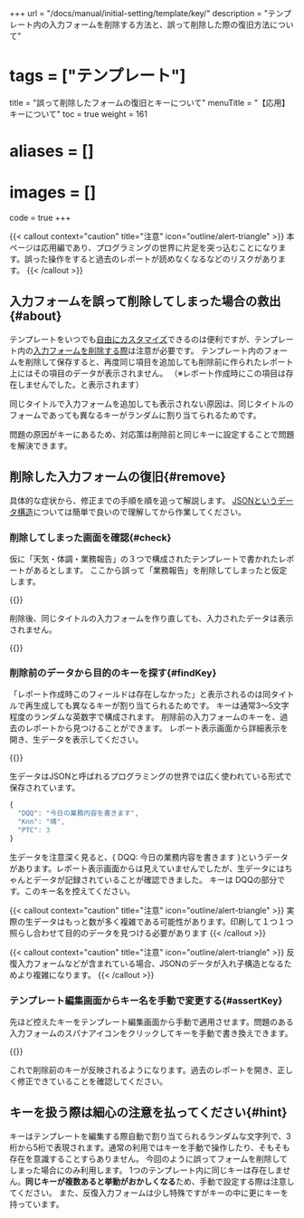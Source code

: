 +++
url = "/docs/manual/initial-setting/template/key/"
description = "テンプレート内の入力フォームを削除する方法と、誤って削除した際の復旧方法について"
# tags = ["テンプレート"]
title = "誤って削除したフォームの復旧とキーについて"
menuTitle = "【応用】キーについて"
toc = true
weight = 161
# aliases = []
# images = []
code = true
+++

{{< callout context="caution" title="注意" icon="outline/alert-triangle" >}}
本ページは応用編であり、プログラミングの世界に片足を突っ込むことになります。誤った操作をすると過去のレポートが読めなくなるなどのリスクがあります。
{{< /callout >}}


## 入力フォームを誤って削除してしまった場合の救出 {#about}

テンプレートをいつでも[自由にカスタマイズ](/docs/manual/initial-setting/template/make/)できるのは便利ですが、テンプレート内の[入力フォームを削除する際](/docs/manual/initial-setting/template/make/#removeForm)は注意が必要です。
テンプレート内のフォームを削除して保存すると、再度同じ項目を追加しても削除前に作られたレポート上にはその項目のデータが表示されません。
（※レポート作成時にこの項目は存在しませんでした。と表示されます）

同じタイトルで入力フォームを追加しても表示されない原因は、同じタイトルのフォームであっても異なるキーがランダムに割り当てられるためです。

問題の原因がキーにあるため、対応策は削除前と同じキーに設定することで問題を解決できます。



## 削除した入力フォームの復旧{#remove}

具体的な症状から、修正までの手順を順を追って解説します。
[JSONというデータ構造](https://knowledge.shade3d.jp/knowledgebase/json%E5%BD%A2%E5%BC%8F%E3%81%A8%E3%81%AF)については簡単で良いので理解してから作業してください。

### 削除してしまった画面を確認{#check}

仮に「天気・体調・業務報告」の３つで構成されたテンプレートで書かれたレポートがあるとします。
ここから誤って「業務報告」を削除してしまったと仮定します。

{{<iTablet filename="preRemoveForm" msg="今は表示されていますがテンプレート編集で誤って「業務報告」を消して保存したとします">}}


削除後、同じタイトルの入力フォームを作り直しても、入力されたデータは表示されません。

{{<iTablet filename="invalidKey" msg="同じタイトルのフォームを追加してもデータ復旧はしません">}}


### 削除前のデータから目的のキーを探す{#findKey}

「レポート作成時このフィールドは存在しなかった」と表示されるのは同タイトルで再生成しても異なるキーが割り当てられるためです。
キーは通常3〜5文字程度のランダムな英数字で構成されます。
削除前の入力フォームのキーを、過去のレポートから見つけることができます。
レポート表示画面から詳細表示を開き、生データを表示してください。

{{<iTablet filename="rawData" msg="レポートの生データを表示します" alice="guide">}}

生データはJSONと呼ばれるプログラミングの世界では広く使われている形式で保存されています。


```javascript
{
  "DQQ": "今日の業務内容を書きます",
  "Knn": "晴",
  "PTC": 3
}
```

生データを注意深く見ると、{ DQQ: 今日の業務内容を書きます }というデータがあります。レポート表示画面からは見えていませんでしたが、生データにはちゃんとデータが記録されていることが確認できました。
キーは DQQの部分です。このキー名を控えてください。

{{< callout context="caution" title="注意" icon="outline/alert-triangle" >}}
実際の生データはもっと数が多く複雑である可能性があります。印刷して１つ１つ照らし合わせて目的のデータを見つける必要があります
{{< /callout >}}

{{< callout context="caution" title="注意" icon="outline/alert-triangle" >}}
反復入力フォームなどが含まれている場合、JSONのデータが入れ子構造となるためより複雑になります。
{{< /callout >}}



### テンプレート編集画面からキー名を手動で変更する{#assertKey}

先ほど控えたキーをテンプレート編集画面から手動で適用させます。問題のある入力フォームのスパナアイコンをクリックしてキーを手動で書き換えできます。

{{<iTablet filename="rawData" msg="手動で入力フォームのキーを変更できます。作業は慎重に！" alice="here">}}


これで削除前のキーが反映されるようになります。過去のレポートを開き、正しく修正できていることを確認してください。




## キーを扱う際は細心の注意を払ってください{#hint}

キーはテンプレートを編集する際自動で割り当てられるランダムな文字列で、3桁から5桁で表現されます。通常の利用ではキーを手動で操作したり、そもそも存在を意識することすらありません。
今回のように誤ってフォームを削除してしまった場合にのみ利用します。
1つのテンプレート内に同じキーは存在しません。**同じキーが複数あると挙動がおかしくなる**ため、手動で設定する際は注意してください。
また、反復入力フォームは少し特殊ですがキーの中に更にキーを持っています。
